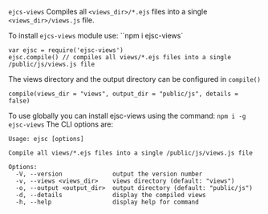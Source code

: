 

`ejcs-views` Compiles all `<views_dir>/*.ejs` files into a single `<views_dir>/views.js` file.

To install `ejcs-views` module use: ``npm i ejsc-views`

```
var ejsc = require('ejsc-views')
ejsc.compile() // compiles all views/*.ejs files into a single /public/js/views.js file
``` 

The views directory and the output directory can be configured in `compile()`

```
compile(views_dir = "views", output_dir = "public/js", details = false)
```

To use globally you can install ejsc-views using the command: `npm i -g  ejsc-views`
The CLI options are:

```
Usage: ejsc [options]

Compile all views/*.ejs files into a single /public/js/views.js file

Options:
  -V, --version              output the version number
  -v, --views <views_dir>    views directory (default: "views")
  -o, --output <output_dir>  output directory (default: "public/js")
  -d, --details              display the compiled views
  -h, --help                 display help for command

```